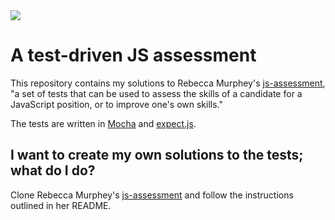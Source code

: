 <img src="https://secure.travis-ci.org/mdb/js-assessment.png"/>

# A test-driven JS assessment

This repository contains my solutions to Rebecca Murphey's
[js-assessment](https://github.com/rmurphey/js-assessment), "a set
of tests that can be used to assess the skills of a candidate for a
JavaScript position, or to improve one's own skills."

The tests are written in [Mocha](http://visionmedia.github.com/mocha/) and
[expect.js](https://github.com/LearnBoost/expect.js).

## I want to create my own solutions to the tests; what do I do?
Clone Rebecca Murphey's [js-assessment](https://github.com/rmurphey/js-assessment)
and follow the instructions outlined in her README.
